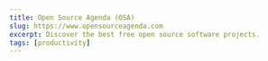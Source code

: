 ```yaml
---
title: Open Source Agenda (OSA)
slug: https://www.opensourceagenda.com
excerpt: Discover the best free open source software projects.
tags: [productivity]
---
```

